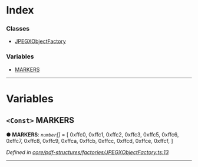 

# Index

### Classes

* [JPEGXObjectFactory](../classes/_core_pdf_structures_factories_jpegxobjectfactory_.jpegxobjectfactory.md)

### Variables

* [MARKERS](_core_pdf_structures_factories_jpegxobjectfactory_.md#markers)

---

# Variables

<a id="markers"></a>

## `<Const>` MARKERS

**● MARKERS**: *`number`[]* =  [
  0xffc0,
  0xffc1,
  0xffc2,
  0xffc3,
  0xffc5,
  0xffc6,
  0xffc7,
  0xffc8,
  0xffc9,
  0xffca,
  0xffcb,
  0xffcc,
  0xffcd,
  0xffce,
  0xffcf,
]

*Defined in [core/pdf-structures/factories/JPEGXObjectFactory.ts:13](https://github.com/Hopding/pdf-lib/blob/41c216d/src/core/pdf-structures/factories/JPEGXObjectFactory.ts#L13)*

___

